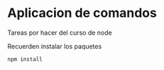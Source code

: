 # Aplicacion de comandos

Tareas por hacer del curso de node

Recuerden instalar los paquetes

```
npm install
````
